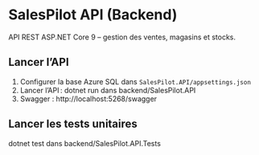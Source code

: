 # SalesPilot API (Backend)

API REST ASP.NET Core 9 – gestion des ventes, magasins et stocks.

## Lancer l’API

1. Configurer la base Azure SQL dans `SalesPilot.API/appsettings.json`
2. Lancer l’API : dotnet run dans backend/SalesPilot.API
3. Swagger : http://localhost:5268/swagger

## Lancer les tests unitaires

dotnet test dans backend/SalesPilot.API.Tests
